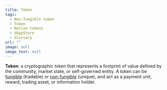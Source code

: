 ```yaml
---
title: Token
tags:
  - Non-fungible token
  - Token
  - Native tokens
  - dAppStore
  - Glossary
url: ""
image: null
image_text: null
---
```


**Token**: a cryptographic token that represents a footprint of value defined by the community, market state, or self-governed entity. A token can be [fungible](https://www.essentialcardano.io/glossary/fungible-token) (tradable) or [non-fungible](https://www.essentialcardano.io/glossary/nft) (unique), and act as a payment unit, reward, trading asset, or information holder.
